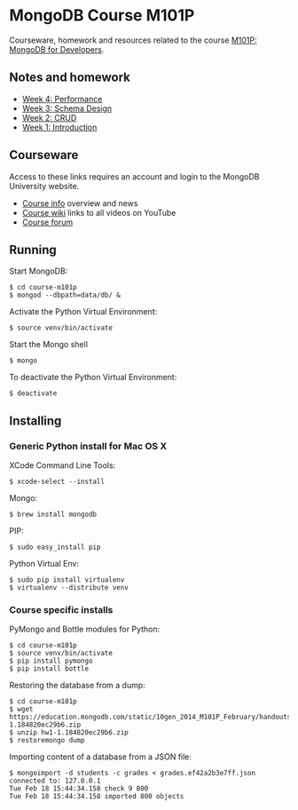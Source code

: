 # MongoDB Course M101P

Courseware, homework and resources related to the course [M101P: MongoDB for Developers](https://education.mongodb.com/courses/10gen/M101P/2014_February/info).

## Notes and homework

* [Week 4: Performance](week4-performance.md)
* [Week 3: Schema Design](week3-schema.md)
* [Week 2: CRUD](week2-crud.md)
* [Week 1: Introduction](week1-introduction.md)

## Courseware

Access to these links requires an account and login to the MongoDB University website.

* [Course info](https://education.mongodb.com/courses/10gen/M101P/2014_February/info) overview and news
* [Course wiki](https://education.mongodb.com/courses/10gen/M101P/2014_February/wiki/M101P-Feb-2014/) links to all videos on YouTube
* [Course forum](https://education.10gen.com/courses/10gen/M101P/2014_February/discussion/forum) 

## Running

Start MongoDB:

    $ cd course-m101p
    $ mongod --dbpath=data/db/ &

Activate the Python Virtual Environment:

    $ source venv/bin/activate

Start the Mongo shell

    $ mongo

To deactivate the Python Virtual Environment:

    $ deactivate

## Installing

### Generic Python install for Mac OS X

XCode Command Line Tools:

    $ xcode-select --install

Mongo:

    $ brew install mongodb

PIP:

    $ sudo easy_install pip

Python Virtual Env:

    $ sudo pip install virtualenv
    $ virtualenv --distribute venv

### Course specific installs

PyMongo and Bottle modules for Python:

    $ cd course-m101p
    $ source venv/bin/activate
    $ pip install pymongo
    $ pip install bottle

Restoring the database from a dump:

    $ cd course-m101p
    $ wget https://education.mongodb.com/static/10gen_2014_M101P_February/handouts/hw1-1.184820ec29b6.zip
    $ unzip hw1-1.184820ec29b6.zip
    $ restoremongo dump

Importing content of a database from a JSON file:

    $ mongoimport -d students -c grades < grades.ef42a2b3e7ff.json
    connected to: 127.0.0.1
    Tue Feb 18 15:44:34.158 check 9 800
    Tue Feb 18 15:44:34.158 imported 800 objects
